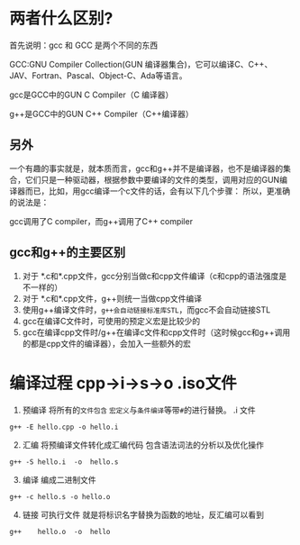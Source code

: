 # 两者什么区别?
首先说明：gcc 和 GCC 是两个不同的东西

GCC:GNU Compiler Collection(GUN 编译器集合)，它可以编译C、C++、JAV、Fortran、Pascal、Object-C、Ada等语言。

gcc是GCC中的GUN C Compiler（C 编译器）

g++是GCC中的GUN C++ Compiler（C++编译器）


## 另外
一个有趣的事实就是，就本质而言，gcc和g++并不是编译器，也不是编译器的集合，它们只是一种驱动器，根据参数中要编译的文件的类型，调用对应的GUN编译器而已，比如，用gcc编译一个c文件的话，会有以下几个步骤：
所以，更准确的说法是：

gcc调用了C compiler，而g++调用了C++ compiler


## gcc和g++的主要区别
1. 对于 \*.c和*.cpp文件，gcc分别当做c和cpp文件编译（c和cpp的语法强度是不一样的）
2. 对于 \*.c和*.cpp文件，g++则统一当做cpp文件编译
3. 使用g++编译文件时，`g++会自动链接标准库STL`，而gcc不会自动链接STL
4. gcc在编译C文件时，可使用的预定义宏是比较少的
5. gcc在编译cpp文件时/g++在编译c文件和cpp文件时（这时候gcc和g++调用的都是cpp文件的编译器），会加入一些额外的宏




# 编译过程 cpp->i->s->o   .iso文件

1. 预编译  将所有的`文件包含` `宏定义`与`条件编译`等带`#`的进行替换。 .i 文件
```
g++ -E hello.cpp -o hello.i
```
2. 汇编  将预编译文件转化成汇编代码 包含语法词法的分析以及优化操作
```
g++ -S hello.i  -o  hello.s
```
3. 编译  编成二进制文件
```
g++ -c hello.s -o hello.o
```
4. 链接 可执行文件  就是将标识名字替换为函数的地址，反汇编可以看到
```
g++    hello.o  -o  hello
```